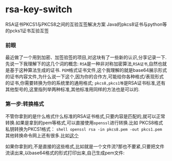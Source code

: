 # rsa-key-switch
RSA证书PKCS1与PKCS8之间的互验互签解决方案 Java的pkcs8证书与python等的pcks1证书互验互签

### 前眼
  最近做了一个用到加密、加签验签的项目,对这块有了一些新的认识,分享记录一下.
  先说一下我理解下的这几个词的概念:
  ```RSA```是一种非对称加密算法,```RSA证书```,自然也就是基于这种算法生成的证书.
  ```PEM```格式证书文件,这个我理解的就是base64展示形式的证书内容文件,为什么说一下这个,因为你的合作方,可能给你各种格式/表现形式的证书,你需要转换为你的系统里的通用格式;
  ```pkcs8,pkcs1等```是RSA证书标准,还有其他型号的,这里指列举两种标准,其他标准用同样的方法也是可以的.

### 第一步:转换格式
  不管你拿到的是什么格式什么标准的RSA证书格式,只要内容是匹配的,就可以正常转换.如果是拿到的pem等格式,可以直接使用```openssl```进行转换.比如
  PKCS8格式私钥转换为PKCS1格式： ```shell openssl rsa -in pkcs8.pem -out pkcs1.pem ```  
  其他转换命令网上还有很多.比如[这个](https://blog.csdn.net/weixin_34071713/article/details/93242506)
  
  如果你拿到的,不是直接的这些格式,比如就是一个文件流?那也不要紧,只要把文件流读出来,以base64格式的形式打印出来,自己生成pem文件:
  
